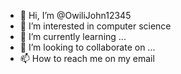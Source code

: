 - 👋 Hi, I’m @OwiliJohn12345
- 👀 I’m interested in computer science
- 🌱 I’m currently learning ...
- 💞️ I’m looking to collaborate on ...
- 📫 How to reach me on my email

<!---
OwiliJohn12345/OwiliJohn12345 is a ✨ special ✨ repository because its `README.md` (this file) appears on your GitHub profile.
You can click the Preview link to take a look at your changes.
--->

